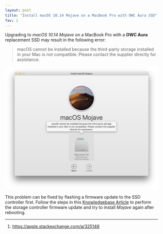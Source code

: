 ```yaml
---
layout: post
title: "Install macOS 10.14 Mojave on a MacBook Pro with OWC Aura SSD"
fav: 1
---
```


Upgrading to *macOS 10.14 Mojave* on a MacBook Pro with a **OWC Aura** replacement SSD may result in the following error:
> macOS cannot be installed because the third-party storage installed in your Mac is not compatible. Please contact the supplier directly for assistance.

![macos-10-14-mojave-owc-aura-ssd](/files/macos-10-14-mojave-owc-aura-ssd.png)

This problem can be fixed by flashing a firmware update to the SSD controller first.
Follow the steps in this [Knowledgebase Article](https://eshop.macsales.com/Service/Knowledgebase/Article/10/730/Aura-SSDs-Firmware-Update) to perform the storage controller firmware update and try to install *Mojave* again after rebooting.

---
1. <https://apple.stackexchange.com/a/325148>
